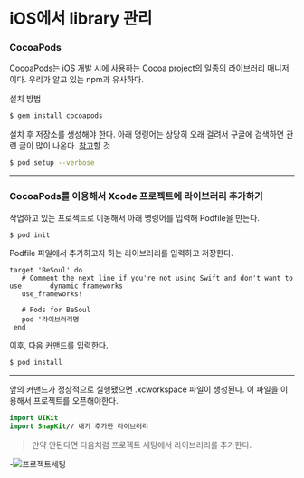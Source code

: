 <!-- page_number: true -->

# iOS에서 library 관리

### CocoaPods
[CocoaPods](http://cocoapods.org)는 iOS 개발 시에 사용하는 Cocoa project의 일종의 라이브러리 매니저이다. 우리가 알고 있는 npm과 유사하다.

설치 방법
```bash
$ gem install cocoapods  
```

설치 후 저장소를 생성해야 한다. 아래 명령어는 상당히 오래 걸려서 구글에 검색하면 관련 글이 많이 나온다. [참고](http://stackoverflow.com/questions/21680573/cocoapods-setup-stuck-on-pod-setup-command-on-terminal/21916507#21916507)할 것
```bash
$ pod setup --verbose  
```



---
### CocoaPods를 이용해서 Xcode 프로젝트에 라이브러리 추가하기
작업하고 있는 프로젝트로 이동해서 아래 명령어를 입력해 Podfile을 만든다.
```bash
$ pod init
```
Podfile 파일에서 추가하고자 하는 라이브러리를 입력하고 저장한다.
```
target 'BeSoul' do
   # Comment the next line if you're not using Swift and don't want to use       dynamic frameworks
   use_frameworks!

   # Pods for BeSoul
   pod '라이브러리명'
 end
```
이후, 다음 커맨드를 입력한다.
```bash
$ pod install
```
---

앞의 커맨드가 정상적으로 실행됐으면 .xcworkspace 파일이 생성된다. 이 파일을 이용해서 프로젝트를 오픈해야한다. 
```swift
import UIKit
import SnapKit// 내가 추가한 라이브러리
```

> 만약 안된다면 다음처럼 프로젝트 세팅에서 라이브러리를 추가한다.

-![프로젝트세팅](https://cloud.githubusercontent.com/assets/7614353/22107517/a757d15e-de91-11e6-8c55-6466d73213eb.png)
